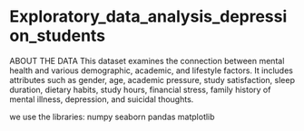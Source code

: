 # Exploratory_data_analysis_depression_students
ABOUT THE DATA
This dataset examines the connection between mental health and various demographic, academic, and lifestyle factors. It includes attributes such as gender, age, academic pressure, study satisfaction, sleep duration, dietary habits, study hours, financial stress, family history of mental illness, depression, and suicidal thoughts.

we use the libraries:
numpy
seaborn
pandas
matplotlib
